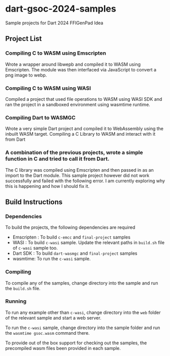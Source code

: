 # dart-gsoc-2024-samples

Sample projects for Dart 2024 FFIGenPad Idea

## Project List

### Compiling C to WASM using Emscripten

Wrote a wrapper around libwepb and compiled it to WASM using Emscripten. The module was
then interfaced via JavaScript to convert a png image to webp.

### Compiling C to WASM using WASI

Compiled a project that used file operations to WASM using WASI SDK and ran the project in a
sandboxed environment using wasmtime runtime.

### Compiling Dart to WASMGC

Wrote a very simple Dart project and compiled it to WebAssembly using the inbuilt WASM target.
Compiling a C Library to WASM and interact with it from Dart

### A combination of the previous projects, wrote a simple function in C and tried to call it from Dart.

The C library was compiled using Emscripten and then passed in as an import to the Dart
module. This sample project however did not work successfully and failed with the following
error. I am currently exploring why this is happening and how I should fix it.

## Build Instructions

### Dependencies

To build the projects, the following dependencies are required

* Emscripten : To build `c-emcc` and `final-project` samples
* WASI : To build `c-wasi` sample. Update the relevant paths in `build.sh` file of `c-wasi` sample too.
* Dart SDK : To build `dart-wasmgc` and `final-project` samples
* wasmtime: To run the `c-wasi` sample.

### Compiling

To compile any of the samples, change directory into the sample and run the `build.sh` file.

### Running

To run any example other than `c-wasi`, change directory into the `web` folder of the relevant sample and start a web server.

To run the `c-wasi` sample, change directory into the sample folder and run the `wasmtime gsoc.wasm` command there.

To provide out of the box support for checking out the samples, the precompiled wasm files been provided in each sample.